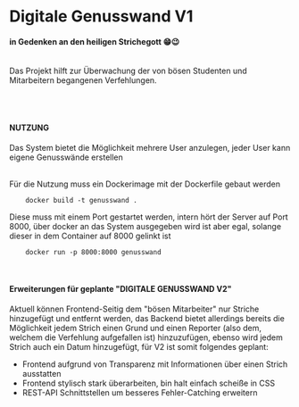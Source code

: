 # Digitale Genusswand V1
#### in Gedenken an den heiligen Strichegott 😁😉

<br>
Das Projekt hilft zur Überwachung der von bösen Studenten und Mitarbeitern begangenen
Verfehlungen.

<br><br>

#### NUTZUNG
Das System bietet die Möglichkeit mehrere User anzulegen, jeder User kann eigene
Genusswände erstellen

<br>
Für die Nutzung muss ein Dockerimage mit der Dockerfile gebaut werden

```
    docker build -t genusswand .
```
Diese muss mit einem Port gestartet werden, intern hört der Server auf Port 8000,
über docker an das System ausgegeben wird ist aber egal, solange dieser in dem Container
auf 8000 gelinkt ist

```
    docker run -p 8000:8000 genusswand
```


<br>

#### Erweiterungen für geplante "DIGITALE GENUSSWAND V2"
Aktuell können Frontend-Seitig dem "bösen Mitarbeiter" nur Striche hinzugefügt und
entfernt werden, das Backend bietet allerdings bereits die Möglichkeit jedem Strich
einen Grund und einen Reporter (also dem, welchem die Verfehlung aufgefallen ist)
hinzuzufügen, ebenso wird jedem Strich auch ein Datum hinzugefügt, für V2 ist somit
folgendes geplant:
- Frontend aufgrund von Transparenz mit Informationen über einen Strich ausstatten
- Frontend stylisch stark überarbeiten, bin halt einfach scheiße in CSS
- REST-API Schnittstellen um besseres Fehler-Catching erweitern
